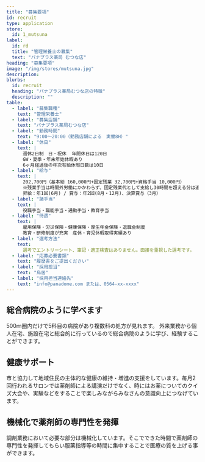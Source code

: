 ```yaml
---
title: "募集要項"
id: recruit
type: application
store:
  id: 1_mutsuna
label:
  id: rd
  title: "管理栄養士の募集"
  text: "パナプラス薬局 むつな店"
heading: "募集要項"
image: "/img/stores/mutsuna.jpg"
description:
blurbs:
  id: recruit
  heading: "パナプラス薬局むつな店の特徴"
  description: ""
table:
  - label: "募集職種"
    text: "管理栄養士"
  - label: "募集店舗"
    text: "パナプラス薬局むつな店"
  - label: "勤務時間"
    text: "9:00～20:00（勤務店舗による　実働8H）"
  - label: "休日"
    text: |
      週休2日制　日・祝休  年間休日は120日
      GW・夏季・年末年始休暇あり
      6ヶ月経過後の年次有給休暇日数は10日
  - label: "給与"
    text: |
      202,700円（基本給 160,000円+固定残業 32,700円+資格手当 10,000円）
      ※残業手当は時間外労働にかかわらず、固定残業代として支給し30時間を超える分は追加で支給  
      昇給：年1回(6月) / 賞与：年2回(8月・12月)、決算賞与（3月）
  - label: "諸手当"
    text: |
      役職手当・職能手当・通勤手当・教育手当
  - label: "待遇"
    text: |
      雇用保険・労災保険・健康保険・厚生年金保険・退職金制度  
      教育・研修制度が充実　産休・育児休暇取得実績あり
  - label: "選考方法"
    text:
      選考でエントリーシート、筆記・適正検査はありません。面接を重視した選考です。
  - label: "応募必要書類"
    text: "履歴書をご提出ください"
  - label: "採用担当"
    text: "鳥居"
  - label: "採用担当連絡先"
    text: "info@panadome.com または、0564-xx-xxxx"
---
```


## 総合病院のように学べます

500ｍ圏内だけで5科目の病院があり複数科の処方が見れます。
外来業務から個人在宅、施設在宅と総合的に行っているので総合病院のように学び、経験することができます。


## 健康サポート

市と協力して地域住民の主体的な健康の維持・増進の支援をしています。毎月2回行われるサロンでは薬剤師による講演だけでなく、時にはお薬についてのクイズ大会や、実験などをすることで楽しみながらみなさんの意識向上につなげています。

## 機械化で薬剤師の専門性を発揮

調剤業務において必要な部分は機械化しています。そこでできた時間で薬剤師の専門性を発揮してもらい服薬指導等の時間に集中することで医療の質を上げる事ができます。
